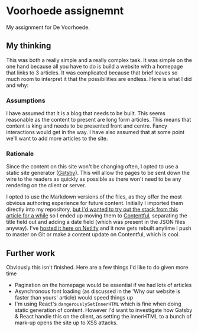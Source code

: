 # Voorhoede assignemnt

My assignment for De Voorhoede.

## My thinking

This was both a really simple and a really complex task. It was simple on the one hand because all you have to do is build a website with a homepage that links to 3 articles. It was complicated because that brief leaves so much room to interpret it that the possibilities are endless. Here is what I did and why:

### Assumptions

I have assumed that it is a blog that needs to be built. This seems reasonable as the content to present are long form articles. This means that content is king and needs to be presented front and centre. Fancy interactions would get in the way. I have also assumed that at some point we'll want to add more articles to the site.

### Rationale

Since the content on this site won't be changing often, I opted to use a static site generator ([Gatsby](https://www.gatsbyjs.org/)). This will allow the pages to be sent down the wire to the readers as quickly as possible as there won't need to be any rendering on the client or server. 

I opted to use the Markdown versions of the files, as they offer the most obvious authoring experience for future content. Initially I imported them directly into my repository, [but I'd wanted to try out the stack from this article for a while](https://www.gatsbyjs.org/blog/2017-12-06-gatsby-plus-contentful-plus-netlify/) so I ended up moving them to [Contentful](https://www.contentful.com), separating the title field out and adding a date field (which was present in the JSON files anyway). I've [hosted it here on Netlify](https://voorhoede-interview-aosmond.netlify.com) and it now gets rebuilt anytime I push to master on Git or make a content update on Contentful, which is cool.

## Further work

Obviously this isn't finished. Here are a few things I'd like to do given more time
- Pagination on the homepage would be essential if we had lots of articles
- Asynchronous font loading (as discussed in the 'Why our website is faster than yours' article) would speed things up
- I'm using React's <code>dangerouslySetInnerHTML</code> which is fine when doing static generation of content. However I'd want to investigate how Gatsby & React handle this on the client, as setting the innerHTML to a bunch of mark-up opens the site up to XSS attacks.